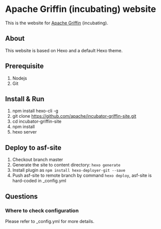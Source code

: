 # Apache Griffin (incubating) website

This is the website for [Apache Griffin](	http://griffin.incubator.apache.org/) (incubating).

## About
This website is based on Hexo and a default Hexo theme.

## Prerequisite
1. Nodejs
2. Git


## Install & Run
1. npm install hexo-cli -g
2. git clone https://github.com/apache/incubator-griffin-site.git
3. cd incubator-griffin-site
4. npm install
5. hexo server


## Deploy to asf-site
1. Checkout branch master
2. Generate the site to content directory: `hexo generate`
3. Install plugin as `npm install hexo-deployer-git --save`
4. Push asf-site to remote branch by command `hexo deploy`, asf-site is hard-coded in _config.yml

## Questions

### Where to check configuration

Please refer to _config.yml for more details.

